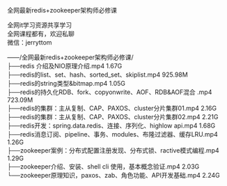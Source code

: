 全网最新redis+zookeeper架构师必修课

全网it学习资源共享学习<br>全网课程都有，欢迎私聊<br>微信：jerryttom<br>

——/全网最新redis+zookeeper架构师必修课/<br> ├──redis 介绍及NIO原理介绍.mp4 1.67G<br> ├──redis的list、set、hash、sorted_set、skiplist.mp4 925.98M<br> ├──redis的string类型&amp;bitmap.mp4 1.05G<br> ├──redis的持久化RDB、fork、copyonwrite、AOF、RDB&amp;AOF混合 .mp4 723.09M<br> ├──redis的集群：主从复制、CAP、PAXOS、cluster分片集群01.mp4 2.16G<br> ├──redis的集群：主从复制、CAP、PAXOS、cluster分片集群02.mp4 2.21G<br> ├──redis开发：spring.data.redis、连接、序列化、highlow api.mp4 1.68G<br> ├──redis消息订阅、pipeline、事务、modules、布隆过滤器、缓存LRU.mp4 1.26G<br> ├──zookeeper案例：分布式配置注册发现、分布式锁、ractive模式编程.mp4 1.29G<br> ├──zookeeper介绍、安装、shell cli 使用，基本概念验证.mp4 2.03G<br> └──zookeeper原理知识，paxos、zab、角色功能、API开发基础.mp4 2.24G
